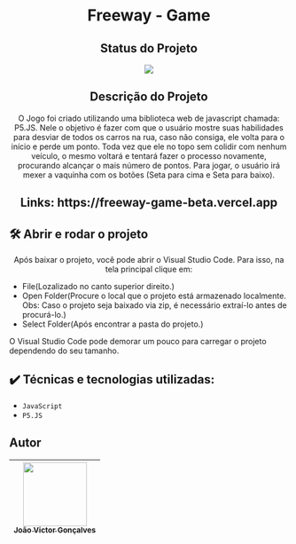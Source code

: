 <h1 align="center">Freeway - Game</h1>

<h2 align="center">Status do Projeto</h2>

<p align="center">
<img src="https://img.shields.io/badge/STATUS-FINALIZADO-green">
</p>

<h2 align="center">Descrição do Projeto</h2>

<p align="center">O Jogo foi criado utilizando uma biblioteca web de javascript chamada: P5.JS. Nele o objetivo é fazer com que o usuário mostre suas habilidades para desviar de todos os carros na rua, caso não consiga, ele volta para o início e perde um ponto. Toda vez que ele no topo sem colidir com nenhum veículo, o mesmo voltará e tentará fazer o processo novamente, procurando alcançar o mais número de pontos. Para jogar, o usuário irá mexer a vaquinha com os botões (Seta para cima e Seta para baixo).</p>

<h2 align="center">Links: https://freeway-game-beta.vercel.app</h2>

## 🛠️ Abrir e rodar o projeto

<p align="center">Após baixar o projeto, você pode abrir o Visual Studio Code. Para isso, na tela principal clique em:</p>
<ul>
  <li>File(Lozalizado no canto superior direito.)</li>
  <li>Open Folder(Procure o local que o projeto está armazenado localmente. Obs: Caso o projeto seja baixado via zip, é necessário extraí-lo antes de procurá-lo.)</li>
  <li>Select Folder(Após encontrar a pasta do projeto.)</li>
</ul>
<p>O Visual Studio Code pode demorar um pouco para carregar o projeto dependendo do seu tamanho.</p>

## ✔️ Técnicas e tecnologias utilizadas:

- ``JavaScript``
- ``P5.JS``

## Autor

| [<img src="https://avatars.githubusercontent.com/jvictorgs" width=115><br><sub>João Victor Gonçalves</sub>](https://github.com/jvictorgs) |
| :---: |
